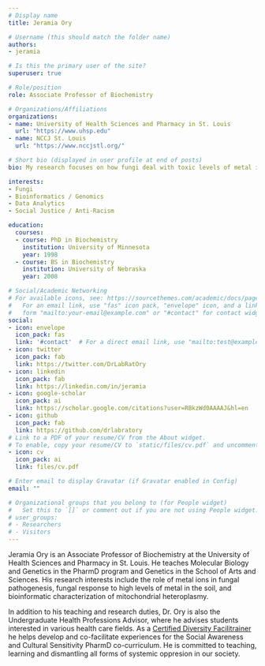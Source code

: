 ```yaml
---
# Display name
title: Jeramia Ory

# Username (this should match the folder name)
authors:
- jeramia

# Is this the primary user of the site?
superuser: true

# Role/position
role: Associate Professor of Biochemistry

# Organizations/Affiliations
organizations:
- name: University of Health Sciences and Pharmacy in St. Louis
  url: "https://www.uhsp.edu"
- name: NCCJ St. Louis
  url: "https://www.nccjstl.org/"

# Short bio (displayed in user profile at end of posts)
bio: My research focuses on how fungi deal with toxic levels of metal in soil.

interests:
- Fungi
- Bioinformatics / Genomics
- Data Analytics
- Social Justice / Anti-Racism

education:
  courses:
  - course: PhD in Biochemistry
    institution: University of Minnesota
    year: 1998
  - course: BS in Biochemistry 
    institution: University of Nebraska
    year: 2008

# Social/Academic Networking
# For available icons, see: https://sourcethemes.com/academic/docs/page-builder/#icons
#   For an email link, use "fas" icon pack, "envelope" icon, and a link in the
#   form "mailto:your-email@example.com" or "#contact" for contact widget.
social:
- icon: envelope
  icon_pack: fas
  link: '#contact'  # For a direct email link, use "mailto:test@example.org".
- icon: twitter
  icon_pack: fab
  link: https://twitter.com/DrLabRatOry
- icon: linkedin
  icon_pack: fab
  link: https://linkedin.com/in/jeramia
- icon: google-scholar
  icon_pack: ai
  link: https://scholar.google.com/citations?user=RBkzWd0AAAAJ&hl=en
- icon: github
  icon_pack: fab
  link: https://github.com/drlabratory
# Link to a PDF of your resume/CV from the About widget.
# To enable, copy your resume/CV to `static/files/cv.pdf` and uncomment the lines below.
- icon: cv
  icon_pack: ai
  link: files/cv.pdf

# Enter email to display Gravatar (if Gravatar enabled in Config)
email: ""

# Organizational groups that you belong to (for People widget)
#   Set this to `[]` or comment out if you are not using People widget.
# user_groups:
# - Researchers
# - Visitors
---
```


Jeramia Ory is an Associate Professor of Biochemistry at the University of Health Sciences and Pharmacy in St. Louis. He teaches Molecular Biology and Genetics in the PharmD program and Genetics in the School of Arts and Sciences. His research interests include the role of metal ions in fungal pathogenesis, fungal response to high levels of metal in the soil, and bioinformatic characterization of mitochondrial heteroplasmy.

In addition to his teaching and research duties, Dr. Ory is also the Undergraduate Health Professions Advisor, where he advises students interested in various health care fields. As a [Certified Diversity Facilitrainer](https://www.nccjstl.org/facilitrainer-certification-program) he helps develop and co-facilitate experiences for the Social Awareness and Cultural Sensitivity PharmD co-curriculum. He is committed to teaching, learning and dismantling all forms of systemic oppresion in our society.
